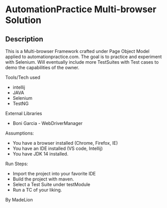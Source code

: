 # AutomationPractice Multi-browser Solution

## Description

This is a Multi-browser Framework crafted under Page Object Model applied to automationpractice.com. The goal is to practice and experiment with Selenium. Will eventually include more TestSuites with Test cases to demo the capabilities of the owner.


Tools/Tech used

* intellij
* JAVA
* Selenium
* TestNG


External Libraries 

* Boni Garcia - WebDriverManager

Assumptions:

* You have a browser installed (Chrome, Firefox, IE) 
* You have an IDE installed (VS code, Intellij)
* You have JDK 14 installed.

Run Steps:

* Import the project into your favorite IDE
* Build the project with maven.
* Select a Test Suite under testModule
* Run a TC of your liking.


By MadeLion
